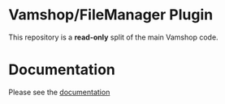 # Vamshop/FileManager Plugin

This repository is a **read-only** split of the main Vamshop code.

# Documentation

Please see the [documentation](http://docs.vamshop.com/3.0)
